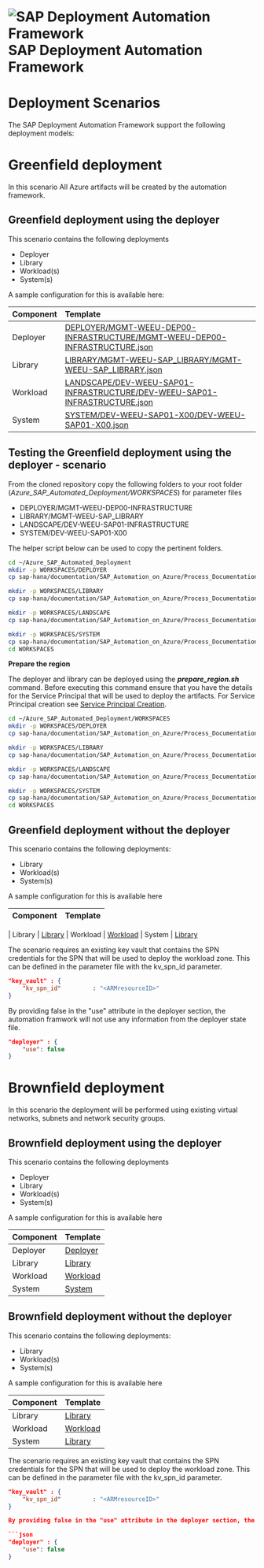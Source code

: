 # ![SAP Deployment Automation Framework](../assets/images/UnicornSAPBlack64x64.png)**SAP Deployment Automation Framework** #

# Deployment Scenarios #

The SAP Deployment Automation Framework support the following deployment models:

# Greenfield deployment #

In this scenario All Azure artifacts will be created by the automation framework.

## **Greenfield deployment using the deployer** ##

This scenario contains the following deployments

- Deployer
- Library
- Workload(s)
- System(s)

A sample configuration for this is available here:

| Component                | Template |
| :------------------------| :----------------------------------------------------------------------- |
| Deployer                 | [DEPLOYER/MGMT-WEEU-DEP00-INFRASTRUCTURE/MGMT-WEEU-DEP00-INFRASTRUCTURE.json](./WORKSPACES/DEPLOYER/MGMT-WEEU-DEP00-INFRASTRUCTURE/MGMT-WEEU-DEP00-INFRASTRUCTURE.json)
| Library                  | [LIBRARY/MGMT-WEEU-SAP_LIBRARY/MGMT-WEEU-SAP_LIBRARY.json](./WORKSPACES/LIBRARY/MGMT-WEEU-SAP_LIBRARY/MGMT-WEEU-SAP_LIBRARY.json)
| Workload                 | [LANDSCAPE/DEV-WEEU-SAP01-INFRASTRUCTURE/DEV-WEEU-SAP01-INFRASTRUCTURE.json](./WORKSPACES//LANDSCAPE/DEV-WEEU-SAP01-INFRASTRUCTURE/DEV-WEEU-SAP01-INFRASTRUCTURE.json)
| System                   | [SYSTEM/DEV-WEEU-SAP01-X00/DEV-WEEU-SAP01-X00.json](./WORKSPACES/SYSTEM/DEV-WEEU-SAP01-X00/DEV-WEEU-SAP01-X00.json)


## **Testing the Greenfield deployment using the deployer - scenario** ##



From the cloned repository copy the following folders to your root folder (*Azure_SAP_Automated_Deployment/WORKSPACES*) for parameter files

- DEPLOYER/MGMT-WEEU-DEP00-INFRASTRUCTURE
- LIBRARY/MGMT-WEEU-SAP_LIBRARY
- LANDSCAPE/DEV-WEEU-SAP01-INFRASTRUCTURE
- SYSTEM/DEV-WEEU-SAP01-X00

The helper script below can be used to copy the pertinent folders.

```bash
cd ~/Azure_SAP_Automated_Deployment
mkdir -p WORKSPACES/DEPLOYER
cp sap-hana/documentation/SAP_Automation_on_Azure/Process_Documentation/WORKSPACES/DEPLOYER/MGMT-WEEU-DEP00-INFRASTRUCTURE WORKSPACES/DEPLOYER/. -r

mkdir -p WORKSPACES/LIBRARY
cp sap-hana/documentation/SAP_Automation_on_Azure/Process_Documentation/WORKSPACES/LIBRARY/MGMT-WEEU-SAP_LIBRARY WORKSPACES/LIBRARY/. -r

mkdir -p WORKSPACES/LANDSCAPE
cp sap-hana/documentation/SAP_Automation_on_Azure/Process_Documentation/WORKSPACES/LANDSCAPE/DEV-WEEU-SAP01-INFRASTRUCTURE WORKSPACES/LANDSCAPE/. -r

mkdir -p WORKSPACES/SYSTEM
cp sap-hana/documentation/SAP_Automation_on_Azure/Process_Documentation/WORKSPACES/SYSTEM/DEV-WEEU-SAP01-X00 WORKSPACES/SYSTEM/. -r
cd WORKSPACES

```

**Prepare the region**

The deployer and library can be deployed using the ***prepare_region.sh*** command. Before executing this command ensure that you have the details for the Service Principal that will be used to deploy the artifacts. For Service Principal creation see [Service Principal Creation](./spn.md).

```bash
cd ~/Azure_SAP_Automated_Deployment/WORKSPACES
mkdir -p WORKSPACES/DEPLOYER
cp sap-hana/documentation/SAP_Automation_on_Azure/Process_Documentation/WORKSPACES/DEPLOYER/MGMT-WEEU-DEP00-INFRASTRUCTURE WORKSPACES/DEPLOYER/. -r

mkdir -p WORKSPACES/LIBRARY
cp sap-hana/documentation/SAP_Automation_on_Azure/Process_Documentation/WORKSPACES/LIBRARY/MGMT-WEEU-SAP_LIBRARY WORKSPACES/LIBRARY/. -r

mkdir -p WORKSPACES/LANDSCAPE
cp sap-hana/documentation/SAP_Automation_on_Azure/Process_Documentation/WORKSPACES/LANDSCAPE/DEV-WEEU-SAP01-INFRASTRUCTURE WORKSPACES/LANDSCAPE/. -r

mkdir -p WORKSPACES/SYSTEM
cp sap-hana/documentation/SAP_Automation_on_Azure/Process_Documentation/WORKSPACES/SYSTEM/DEV-WEEU-SAP01-X00 WORKSPACES/SYSTEM/. -r
cd WORKSPACES

```





## **Greenfield deployment without the deployer** ##

This scenario contains the following deployments:

- Library
- Workload(s)
- System(s)

A sample configuration for this is available here

| Component                | Template |
| :------------------------| :----------------------------------------------------------------------- |

| Library                  | [Library](./WORKSPACES/LIBRARY/MGMT-NOEU-SAP_LIBRARY/MGMT-NOEU-SAP_LIBRARY.json)
| Workload                 | [Workload](./WORKSPACES//LANDSCAPE/DEV-NOEU-SAP02-INFRASTRUCTURE/DEV-NOEU-SAP02-INFRASTRUCTURE.json)
| System                   | [Library](./WORKSPACES/SYSTEM/DEV-NOEU-SAP02-X02/DEV-NOEU-SAP02-X02.json)

The scenario requires an existing key vault that contains the SPN credentials for the SPN that will be used to deploy the workload zone. This can be defined in the parameter file with the kv_spn_id parameter.

```json
"key_vault" : {
    "kv_spn_id"         : "<ARMresourceID>"
} 
```

By providing false in the "use" attribute in the deployer section, the automation framwork will not use any information from the deployer state file.

```json
"deployer" : {
    "use": false
} 
```

# Brownfield deployment #

In this scenario the deployment will be performed using existing virtual networks, subnets and network security groups.

## **Brownfield deployment using the deployer** ##

This scenario contains the following deployments

- Deployer
- Library
- Workload(s)
- System(s)

A sample configuration for this is available here

| Component                | Template |
| :------------------------|  :----------------------------------------------------------------------- |
| Deployer                 | [Deployer](./WORKSPACES/DEPLOYER/MGMT-EUS2-DEP01-INFRASTRUCTURE/MGMT-EUS2-DEP01-INFRASTRUCTURE.json) |  
| Library                  | [Library](./WORKSPACES/LIBRARY/MGMT-EUS2-SAP_LIBRARY/MGMT-EUS2-SAP_LIBRARY.json) |  
| Workload                 | [Workload](./WORKSPACES//LANDSCAPE/QA-EUS2-SAP03-INFRASTRUCTURE/QA-EUS2-SAP03-INFRASTRUCTURE.json) |  
| System                   | [System](./WORKSPACES/SYSTEM/QA-EUS2-SAP03-X01/QA-EUS2-SAP03-X01.json) |  

## **Brownfield deployment without the deployer** ##

This scenario contains the following deployments:

- Library
- Workload(s)
- System(s)

A sample configuration for this is available here

| Component                | Template |
| :------------------------|  :----------------------------------------------------------------------- |
| Library                  | [Library](./WORKSPACES/LIBRARY/MGMT-WUS2-SAP_LIBRARY/MGMT-WUS2-SAP_LIBRARY.json)
| Workload                 | [Workload](./WORKSPACES/LANDSCAPE/QA-WUS2-SAP04-INFRASTRUCTURE/QA-WUS2-SAP04-INFRASTRUCTURE.json)
| System                   | [Library](./WORKSPACES/SYSTEM/QA-WUS2-SAP04-X03/QA-WUS2-SAP04-X03.json)

The scenario requires an existing key vault that contains the SPN credentials for the SPN that will be used to deploy the workload zone. This can be defined in the parameter file with the kv_spn_id parameter.

```json
"key_vault" : {
    "kv_spn_id"         : "<ARMresourceID>"
} 

By providing false in the "use" attribute in the deployer section, the automation framwork will not use any information from the deployer state file.

```json
"deployer" : {
    "use": false
} 
```

